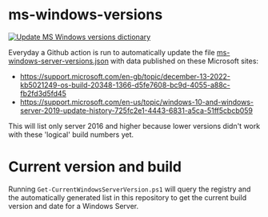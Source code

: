 # ms-windows-versions

[![Update MS Windows versions dictionary](https://github.com/thkn-hofa/ms-windows-versions/actions/workflows/main.yml/badge.svg)](https://github.com/thkn-hofa/ms-windows-versions/actions/workflows/main.yml)

Everyday a Github action is run to automatically update the file [ms-windows-server-versions.json](./lists/ms-windows-server-versions.json) with data published on these Microsoft sites: 

* https://support.microsoft.com/en-gb/topic/december-13-2022-kb5021249-os-build-20348-1366-d5fe7608-bc9d-4055-a88c-fb2fd3d5fd45
* https://support.microsoft.com/en-us/topic/windows-10-and-windows-server-2019-update-history-725fc2e1-4443-6831-a5ca-51ff5cbcb059

This will list only server 2016 and higher because lower versions didn't work with these 'logical' build numbers yet.

# Current version and build

Running ```Get-CurrentWindowsServerVersion.ps1``` will query the registry and the automatically generated list in this repository to get the current build version and date for a Windows Server.
